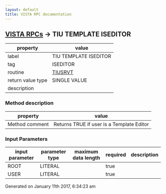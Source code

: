 ```yaml
---
layout: default
title: VISTA RPC documentation
---
```




## [VISTA RPCs](TableOfContent.md) &#8594; TIU TEMPLATE ISEDITOR 

 property | value 
--- | --- 
 label | TIU TEMPLATE ISEDITOR
 tag | ISEDITOR
 routine | [TIUSRVT](http://code.osehra.org/dox/Routine_TIUSRVT_source.html)
 return value type | SINGLE VALUE
 description | 


### Method description

 property | value 
--- | --- 
 Method comment | Returns TRUE if user is a Template Editor

### Input Parameters

| input parameter | parameter type | maximum data length | required | description | 
| --- | --- | --- | --- | --- | 
| ROOT | LITERAL |  | true |  | 
| USER | LITERAL |  | true |  | 




Generated on January 11th 2017, 6:34:23 am